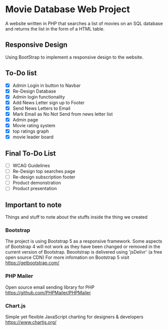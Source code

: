 # Movie Database Web Project

A website written in PHP that searches a list of movies on an SQL database and returns the list in the form of a HTML table.

## Responsive Design

Using BootStrap to implement a responsive design to the website.

## To-Do list

- [X] Admin Login in button to Navbar
- [X] Re-Design Database
- [X] Admin login functionality
- [X] Add News Letter sign up to Footer
- [X] Send News Letters to Email
- [X] Mark Email as No Not Send from news letter list
- [X] Admin page
- [X] Movie rating system
- [X] top ratings graph
- [X] movie leader board

## Final To-Do List

- [ ] WCAG Guidelines
- [ ] Re-Design top searches page
- [ ] Re-design subscription footer
- [ ] Product demonstration
- [ ] Product presentation

## Important to note

Things and stuff to note about the stuffs inside the thing we created

### Bootstrap

The project is using Bootstrap 5 as a responsive framework.
Some aspects of Bootstrap 4 will not work as they have been changed or removed in the current version of Bootstrap.
Beootstrap is delivered using 'jsDelivr' (a free open source CDN)
For more infomation on Bootstrap 5 visit https://getbootstrap.com/

### PHP Mailer

Open source email sending library for PHP
https://github.com/PHPMailer/PHPMailer

### Chart.js
Simple yet flexible JavaScript charting for designers & developers
https://www.chartjs.org/
